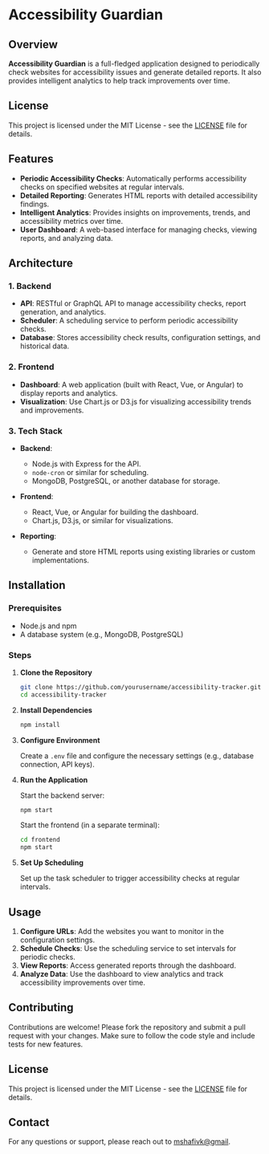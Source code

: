 # Accessibility Guardian

## Overview

**Accessibility Guardian** is a full-fledged application designed to periodically check websites for accessibility issues and generate detailed reports. It also provides intelligent analytics to help track improvements over time.

## License

This project is licensed under the MIT License - see the [LICENSE](LICENSE) file for details.

## Features

- **Periodic Accessibility Checks**: Automatically performs accessibility checks on specified websites at regular intervals.
- **Detailed Reporting**: Generates HTML reports with detailed accessibility findings.
- **Intelligent Analytics**: Provides insights on improvements, trends, and accessibility metrics over time.
- **User Dashboard**: A web-based interface for managing checks, viewing reports, and analyzing data.

## Architecture

### 1. **Backend**

- **API**: RESTful or GraphQL API to manage accessibility checks, report generation, and analytics.
- **Scheduler**: A scheduling service to perform periodic accessibility checks.
- **Database**: Stores accessibility check results, configuration settings, and historical data.

### 2. **Frontend**

- **Dashboard**: A web application (built with React, Vue, or Angular) to display reports and analytics.
- **Visualization**: Use Chart.js or D3.js for visualizing accessibility trends and improvements.

### 3. **Tech Stack**

- **Backend**:
  - Node.js with Express for the API.
  - `node-cron` or similar for scheduling.
  - MongoDB, PostgreSQL, or another database for storage.
- **Frontend**:

  - React, Vue, or Angular for building the dashboard.
  - Chart.js, D3.js, or similar for visualizations.

- **Reporting**:
  - Generate and store HTML reports using existing libraries or custom implementations.

## Installation

### Prerequisites

- Node.js and npm
- A database system (e.g., MongoDB, PostgreSQL)

### Steps

1. **Clone the Repository**

   ```bash
   git clone https://github.com/yourusername/accessibility-tracker.git
   cd accessibility-tracker
   ```

2. **Install Dependencies**

   ```bash
   npm install
   ```

3. **Configure Environment**

   Create a `.env` file and configure the necessary settings (e.g., database connection, API keys).

4. **Run the Application**

   Start the backend server:

   ```bash
   npm start
   ```

   Start the frontend (in a separate terminal):

   ```bash
   cd frontend
   npm start
   ```

5. **Set Up Scheduling**

   Set up the task scheduler to trigger accessibility checks at regular intervals.

## Usage

1. **Configure URLs**: Add the websites you want to monitor in the configuration settings.
2. **Schedule Checks**: Use the scheduling service to set intervals for periodic checks.
3. **View Reports**: Access generated reports through the dashboard.
4. **Analyze Data**: Use the dashboard to view analytics and track accessibility improvements over time.

## Contributing

Contributions are welcome! Please fork the repository and submit a pull request with your changes. Make sure to follow the code style and include tests for new features.

## License

This project is licensed under the MIT License - see the [LICENSE](LICENSE) file for details.

## Contact

For any questions or support, please reach out to [mshafivk@gmail](mailto:mshafivk@gmail.com).
